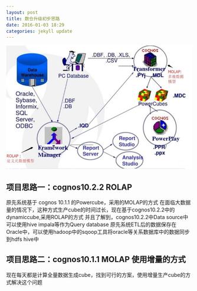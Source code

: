 ```yaml
---
layout: post
title: 数仓升级初步思路
date: 2016-01-03 18:29
categories: jekyll update
---
```


![cognos](/image/cognos.jpg)

## 项目思路一：cognos10.2.2 ROLAP
原先系统基于 cognos 10.1.1 的Powercube，采用的MOLAP的方式 在面临大数据量的情况下，这种方式生产cube的时间过长，现在基于cognos10.2.2中的dynamiccube,采用ROLAP的方式
并且了解到，cognos10.2.2中Data source中可以使用hive impala等作为Query database
原先系统ETL后的数据保存在Oracle中，可以使用hadoop中的sqoop工具将oracle等关系数据库中的数据同步到hdfs hive中

## 项目思路二：cognos10.1.1 MOLAP 使用增量的方式
现在每天都是计算全量数据生成cube，找到可行的方案，使用增量生产cube的方式解决这个问题
